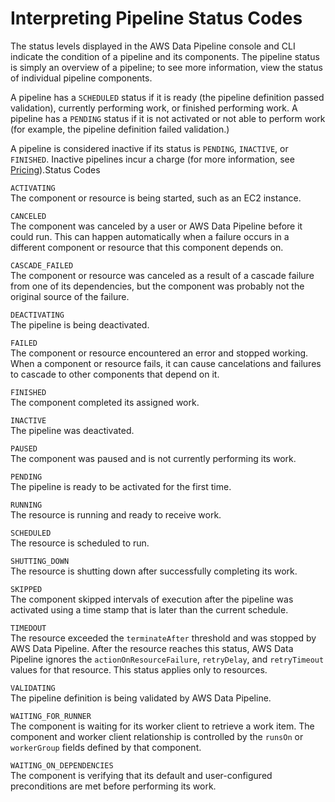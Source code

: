 # Interpreting Pipeline Status Codes<a name="dp-interpret-status"></a>

The status levels displayed in the AWS Data Pipeline console and CLI indicate the condition of a pipeline and its components\. The pipeline status is simply an overview of a pipeline; to see more information, view the status of individual pipeline components\.

A pipeline has a `SCHEDULED` status if it is ready \(the pipeline definition passed validation\), currently performing work, or finished performing work\. A pipeline has a `PENDING` status if it is not activated or not able to perform work \(for example, the pipeline definition failed validation\.\)

A pipeline is considered inactive if its status is `PENDING`, `INACTIVE`, or `FINISHED`\. Inactive pipelines incur a charge \(for more information, see [Pricing](https://aws.amazon.com/datapipeline/pricing)\)\.Status Codes

`ACTIVATING`  
The component or resource is being started, such as an EC2 instance\.

`CANCELED`  
The component was canceled by a user or AWS Data Pipeline before it could run\. This can happen automatically when a failure occurs in a different component or resource that this component depends on\.

`CASCADE_FAILED`  
The component or resource was canceled as a result of a cascade failure from one of its dependencies, but the component was probably not the original source of the failure\.

`DEACTIVATING`  
The pipeline is being deactivated\.

`FAILED`  
The component or resource encountered an error and stopped working\. When a component or resource fails, it can cause cancelations and failures to cascade to other components that depend on it\.

`FINISHED`  
The component completed its assigned work\.

`INACTIVE`  
The pipeline was deactivated\.

`PAUSED`  
The component was paused and is not currently performing its work\.

`PENDING`  
The pipeline is ready to be activated for the first time\.

`RUNNING`  
The resource is running and ready to receive work\.

`SCHEDULED`  
The resource is scheduled to run\.

`SHUTTING_DOWN`  
The resource is shutting down after successfully completing its work\.

`SKIPPED`  
The component skipped intervals of execution after the pipeline was activated using a time stamp that is later than the current schedule\.

`TIMEDOUT`  
The resource exceeded the `terminateAfter` threshold and was stopped by AWS Data Pipeline\. After the resource reaches this status, AWS Data Pipeline ignores the `actionOnResourceFailure`, `retryDelay`, and `retryTimeout` values for that resource\. This status applies only to resources\.

`VALIDATING`  
The pipeline definition is being validated by AWS Data Pipeline\.

`WAITING_FOR_RUNNER`  
The component is waiting for its worker client to retrieve a work item\. The component and worker client relationship is controlled by the `runsOn` or `workerGroup` fields defined by that component\.

`WAITING_ON_DEPENDENCIES`  
The component is verifying that its default and user\-configured preconditions are met before performing its work\.